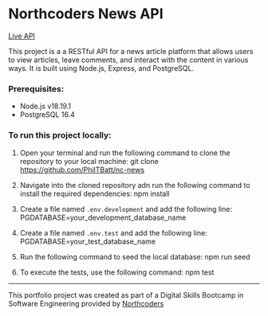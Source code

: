 # Northcoders News API

[Live API](https://nc-news-7miy.onrender.com/api)

This project is a a RESTful API for a news article platform that allows users to view articles, leave comments, and interact with the content in various ways. It is built using Node.js, Express, and PostgreSQL.

### Prerequisites:
- Node.js v18.19.1
- PostgreSQL 16.4

### To run this project locally:

1. Open your terminal and run the following command to clone the repository to your local machine:
git clone https://github.com/PhilTBatt/nc-news

2. Navigate into the cloned repository adn run the following command to install the required dependencies:
npm install

3. Create a file named `.env.development` and add the following line:
PGDATABASE=your_development_database_name

4. Create a file named `.env.test` and add the following line:
PGDATABASE=your_test_database_name

5. Run the following command to seed the local database:
npm run seed

6. To execute the tests, use the following command:
npm test


--- 

This portfolio project was created as part of a Digital Skills Bootcamp in Software Engineering provided by [Northcoders](https://northcoders.com/)
